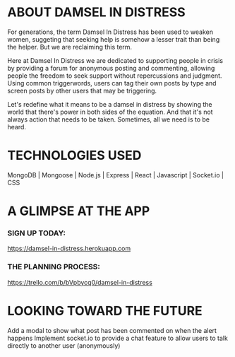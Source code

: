 # ABOUT DAMSEL IN DISTRESS
For generations, the term Damsel In Distress has been used to weaken women, suggeting that seeking help is somehow a lesser trait than being the helper. But we are reclaiming this term.

Here at Damsel In Distress we are dedicated to supporting people in crisis by providing a forum for anonymous posting and commenting, allowing people the freedom to seek support without repercussions and judgment. Using common triggerwords, users can tag their own posts by type and screen posts by other users that may be triggering. 

Let's redefine what it means to be a damsel in distress by showing the world that there's power in both sides of the equation. And that it's not always action that needs to be taken. Sometimes, all we need is to be heard. 

# TECHNOLOGIES USED
MongoDB | Mongoose | Node.js | Express | React | Javascript | Socket.io | CSS

# A GLIMPSE AT THE APP


### SIGN UP TODAY: 
https://damsel-in-distress.herokuapp.com

### THE PLANNING PROCESS: 
https://trello.com/b/bVpbycq0/damsel-in-distress

# LOOKING TOWARD THE FUTURE
Add a modal to show what post has been commented on when the alert happens
Implement socket.io to provide a chat feature to allow users to talk directly to another user (anonymously)


